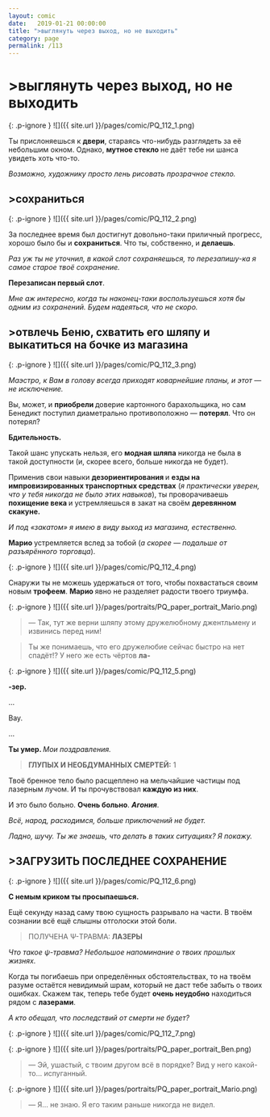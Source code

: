 ```yaml
---
layout: comic
date:   2019-01-21 00:00:00 
title: ">выглянуть через выход, но не выходить"
category: page
permalink: /113
---
```

# >выглянуть через выход, но не выходить

{: .p-ignore }
![]({{ site.url }}/pages/comic/PQ_112_1.png)

Ты прислоняешься к <strong>двери</strong>, стараясь что-нибудь разглядеть за её небольшим окном. Однако, <strong>мутное стекло </strong>не даёт тебе ни шанса увидеть хоть что-то.

<em>Возможно, художнику просто лень рисовать прозрачное стекло.</em>

## >сохраниться

{: .p-ignore }
![]({{ site.url }}/pages/comic/PQ_112_2.png)

За последнее время был достигнут довольно-таки приличный прогресс, хорошо было бы и <strong>сохраниться</strong>. Что ты, собственно, и <strong>делаешь</strong>.

<em>Раз уж ты не уточнил, в какой слот сохраняешься, то перезапишу-ка я самое старое твоё сохранение.</em>

<strong>Перезаписан первый слот</strong>.

<em>Мне аж интересно, когда ты наконец-таки воспользуешься хотя бы одним из сохранений. Будем надеяться, что не скоро.</em>

## >отвлечь Беню, схватить его шляпу и выкатиться на бочке из магазина

{: .p-ignore }
![]({{ site.url }}/pages/comic/PQ_112_3.png)

<em>Маэстро, к Вам в голову всегда приходят коварнейшие планы, и этот — не исключение.</em>

Вы, может, и <strong>приобрели </strong>доверие картонного барахольщика, но сам Бенедикт поступил диаметрально противоположно — <strong>потерял</strong>. Что он потерял?

<strong>Бдительность. </strong>

Такой шанс упускать нельзя, его <strong>модная шляпа</strong> никогда не была в такой доступности (и, скорее всего, больше никогда не будет).

Применив свои навыки <strong>дезориентирования </strong>и <strong>езды на импровизированных транспортных средствах</strong> (<em>я практически уверен, что у тебя никогда не было этих навыков</em>), ты проворачиваешь <strong>похищение века </strong>и устремляешься в закат на своём <strong>деревянном скакуне.</strong>

<em>И под «закатом» я имею в виду выход из магазина, естественно.</em>

<strong>Марио </strong>устремляется вслед за тобой (<em>а скорее — подальше от разъярённого торговца</em>).

{: .p-ignore }
![]({{ site.url }}/pages/comic/PQ_112_4.png)

Снаружи ты не можешь удержаться от того, чтобы похвастаться своим новым <strong>трофеем</strong>. <strong>Марио </strong>явно не разделяет радости твоего триумфа.

{: .p-ignore }
![]({{ site.url }}/pages/portraits/PQ_paper_portrait_Mario.png)

<blockquote>— Так, тут же верни шляпу этому дружелюбному джентльмену и извинись перед ним!</blockquote>

<blockquote>Ты же понимаешь, что его дружелюбие сейчас быстро на нет спадёт!? У него же есть чёртов <strong>ла-</strong></blockquote>

{: .p-ignore }
![]({{ site.url }}/pages/comic/PQ_112_5.png)

<strong>-зер.</strong>

…

Вау.

…

<strong>Ты умер. </strong><em>Мои поздравления.</em>

<blockquote><strong>ГЛУПЫХ И НЕОБДУМАННЫХ СМЕРТЕЙ:</strong> 1</blockquote>

Твоё бренное тело было расщеплено на мельчайшие частицы под лазерным лучом. И ты прочувствовал <strong>каждую из них</strong>. 

И это было больно. <strong>Очень больно</strong>. <strong><em>Агония</em></strong>.

<em>Всё, народ, расходимся, больше приключений не будет. </em>

<em>Ладно, шучу. Ты же знаешь, что делать в таких ситуациях? Я покажу.</em>

## >ЗАГРУЗИТЬ ПОСЛЕДНЕЕ СОХРАНЕНИЕ

{: .p-ignore }
![]({{ site.url }}/pages/comic/PQ_112_6.png)

<strong>С немым криком ты просыпаешься. </strong>

Ещё секунду назад саму твою сущность разрывало на части. В твоём сознании всё ещё слышны отголоски этой боли.

<blockquote>ПОЛУЧЕНА Ψ-ТРАВМА:<strong> ЛАЗЕРЫ</strong></blockquote>

<em>Что такое ψ-травма? Небольшое напоминание о твоих прошлых жизнях.</em>

Когда ты погибаешь при определённых обстоятельствах, то на твоём разуме остаётся невидимый шрам, который не даст тебе забыть о твоих ошибках. Скажем так, теперь тебе будет <strong>очень неудобно</strong> находиться рядом с <strong>лазерами</strong>.

<em>А кто обещал, что последствий от смерти не будет?</em>

{: .p-ignore }
![]({{ site.url }}/pages/comic/PQ_112_7.png)

{: .p-ignore }
![]({{ site.url }}/pages/portraits/PQ_paper_portrait_Ben.png)

<blockquote>— Эй, ушастый, с твоим другом всё в порядке? Вид у него какой-то… испуганный.</blockquote>

{: .p-ignore }
![]({{ site.url }}/pages/portraits/PQ_paper_portrait_Mario.png)

<blockquote>— Я… не знаю. Я его таким раньше никогда не видел.</blockquote>
